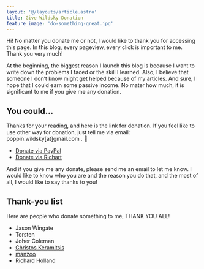 ```yaml
---
layout: '@/layouts/article.astro'
title: Give Wildsky Donation
feature_image: 'do-something-great.jpg'
---
```

Hi! No matter you donate me or not, I would like to thank you for accessing this page. In this blog, every pageview, every click is important to me. Thank you very much!

At the beginning, the biggest reason I launch this blog is because I want to write down the problems I faced or the skill I learned. Also, I believe that someone I don’t know might get helped because of my articles. And sure, I hope that I could earn some passive income. No mater how much, it is significant to me if you give me any donation.

You could…
----------

Thanks for your reading, and here is the link for donation. If you feel like to use other way for donation, just tell me via email: poppin.wildsky\[at\]gmail.com . 🙂

*   [Donate via PayPal](https://www.paypal.com/cgi-bin/webscr?cmd=_s-xclick&hosted_button_id=QMTPTE2U7RHMG)
*   [Donate via Richart](https://richart.tw/TSDIB_RichartWeb/RC04/RC040300?token=efQ4WeHi3J0%3D)

And if you give me any donate, please send me an email to let me know. I would like to know who you are and the reason you do that, and the most of all, I would like to say thanks to you!

Thank-you list
--------------

Here are people who donate something to me, THANK YOU ALL!

* Jason Wingate
* Torsten
* Joher Coleman
* [Christos Keramitsis](https://www.keramitsis.net/)
* [manzoo](https://manzoo.medium.com/)
* Richard Holland
